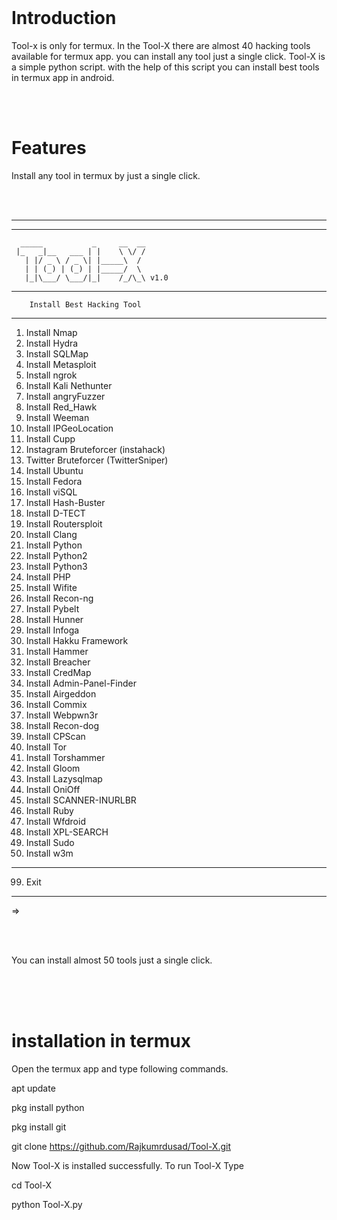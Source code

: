 
</br>

# Introduction

Tool-x is only for termux. In the Tool-X there are almost 40 hacking tools available for termux app. you can install any tool just a single click. Tool-X is a simple python script. with the help of this script you can install best tools in termux app in android.

</br>
</br>

# Features

Install any tool in termux by just a single click.

</br>
</br>

__________________________________________
__________________________________________
      _____           _     __  __
     |_   _|__   ___ | |    \ \/ /
       | |/ _ \ / _ \| |_____\  /
       | | (_) | (_) | |_____/  \     
       |_|\___/ \___/|_|    /_/\_\ v1.0
__________________________________________
        Install Best Hacking Tool
__________________________________________
   1.  Install Nmap 
   2.  Install Hydra
   3.  Install SQLMap
   4.  Install Metasploit
   5.  Install ngrok
   6.  Install Kali Nethunter
   7.  Install angryFuzzer
   8.  Install Red_Hawk
   9.  Install Weeman
  10.  Install IPGeoLocation
  11.  Install Cupp
  12.  Instagram Bruteforcer (instahack)
  13.  Twitter Bruteforcer   (TwitterSniper)
  14.  Install Ubuntu
  15.  Install Fedora
  16.  Install viSQL
  17.  Install Hash-Buster
  18.  Install D-TECT
  19.  Install Routersploit
  20.  Install Clang
  21.  Install Python
  22.  Install Python2
  23.  Install Python3
  24.  Install PHP
  25.  Install Wifite
  26.  Install Recon-ng
  27.  Install Pybelt
  28.  Install Hunner
  29.  Install Infoga
  30.  Install Hakku Framework
  31.  Install Hammer
  32.  Install Breacher
  33.  Install CredMap
  34.  Install Admin-Panel-Finder
  35.  Install Airgeddon
  36.  Install Commix
  37.  Install Webpwn3r
  38.  Install Recon-dog
  39.  Install CPScan
  40.  Install Tor
  41.  Install Torshammer
  42.  Install Gloom
  43.  Install Lazysqlmap
  44.  Install OniOff
  45.  Install SCANNER-INURLBR
  46.  Install Ruby
  47.  Install Wfdroid
  48.  Install XPL-SEARCH
  49.  Install Sudo
  50.  Install w3m
__________________________________________
99. Exit
__________________________________________

=>


</br>
</br>



You can install almost 50 tools just a single click.



</br>
</br>
</br>




# installation in termux


Open the termux app and type following commands.

apt update

pkg install python

pkg install git

git clone https://github.com/Rajkumrdusad/Tool-X.git


Now Tool-X is installed successfully. To run Tool-X Type

cd Tool-X

python Tool-X.py


</br>
</br>
</br>







